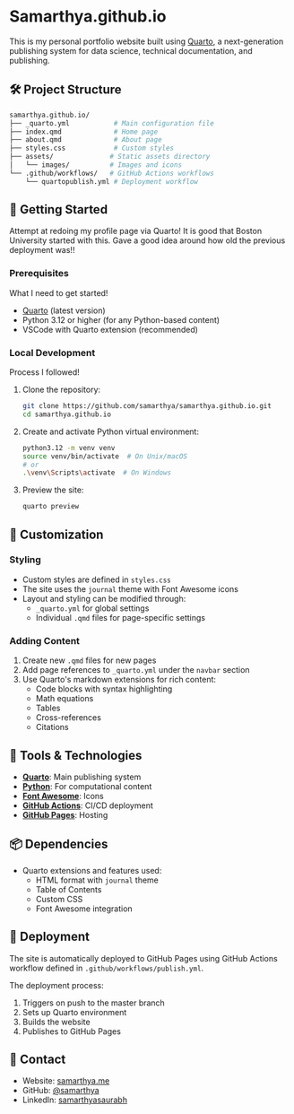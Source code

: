 # Samarthya.github.io

This is my personal portfolio website built using [Quarto](https://quarto.org/), a next-generation publishing system for data science, technical documentation, and publishing.

## 🛠️ Project Structure

```bash
samarthya.github.io/
├── _quarto.yml           # Main configuration file
├── index.qmd             # Home page
├── about.qmd             # About page
├── styles.css            # Custom styles
├── assets/              # Static assets directory
│   └── images/          # Images and icons
└── .github/workflows/   # GitHub Actions workflows
    └── quartopublish.yml # Deployment workflow
```

## 🚀 Getting Started

Attempt at redoing my profile page via Quarto! It is good that Boston University started with this. Gave a good idea around how old the previous deployment was!!

### Prerequisites

What I need to get started!

- [Quarto](https://quarto.org/docs/get-started/) (latest version)
- Python 3.12 or higher (for any Python-based content)
- VSCode with Quarto extension (recommended)

### Local Development

Process I followed!

1. Clone the repository:

   ```bash
   git clone https://github.com/samarthya/samarthya.github.io.git
   cd samarthya.github.io
   ```

2. Create and activate Python virtual environment:

   ```bash
   python3.12 -m venv venv
   source venv/bin/activate  # On Unix/macOS
   # or
   .\venv\Scripts\activate  # On Windows
   ```

3. Preview the site:

   ```bash
   quarto preview
   ```

## 🎨 Customization

### Styling

- Custom styles are defined in `styles.css`
- The site uses the `journal` theme with Font Awesome icons
- Layout and styling can be modified through:
  - `_quarto.yml` for global settings
  - Individual `.qmd` files for page-specific settings

### Adding Content

1. Create new `.qmd` files for new pages
2. Add page references to `_quarto.yml` under the `navbar` section
3. Use Quarto's markdown extensions for rich content:
   - Code blocks with syntax highlighting
   - Math equations
   - Tables
   - Cross-references
   - Citations

## 🔧 Tools & Technologies

- **[Quarto](https://quarto.org/)**: Main publishing system
- **[Python](https://www.python.org/)**: For computational content
- **[Font Awesome](https://fontawesome.com/)**: Icons
- **[GitHub Actions](https://github.com/features/actions)**: CI/CD deployment
- **[GitHub Pages](https://pages.github.com/)**: Hosting

## 📦 Dependencies

- Quarto extensions and features used:
  - HTML format with `journal` theme
  - Table of Contents
  - Custom CSS
  - Font Awesome integration

## 🚀 Deployment

The site is automatically deployed to GitHub Pages using GitHub Actions workflow defined in `.github/workflows/publish.yml`.

The deployment process:

1. Triggers on push to the master branch
2. Sets up Quarto environment
3. Builds the website
4. Publishes to GitHub Pages

## 📧 Contact

- Website: [samarthya.me](https://samarthya.me)
- GitHub: [@samarthya](https://github.com/samarthya)
- LinkedIn: [samarthyasaurabh](https://linkedin.com/in/samarthyasaurabh)
